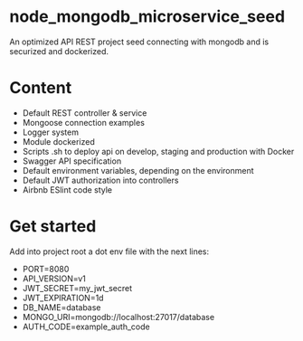 # node_mongodb_microservice_seed
An optimized API REST project seed connecting with mongodb and is securized and dockerized.

# Content
 - Default REST controller & service
 - Mongoose connection examples
 - Logger system
 - Module dockerized
 - Scripts .sh to deploy api on develop, staging and production with Docker
 - Swagger API specification
 - Default environment variables, depending on the environment
 - Default JWT authorization into controllers
 - Airbnb ESlint code style

# Get started
Add into project root a dot env file with the next lines:

 - PORT=8080
 - API_VERSION=v1
 - JWT_SECRET=my_jwt_secret
 - JWT_EXPIRATION=1d
 - DB_NAME=database
 - MONGO_URI=mongodb://localhost:27017/database
 - AUTH_CODE=example_auth_code
